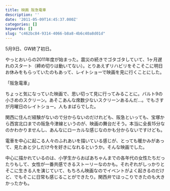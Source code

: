 ```yaml
---
title: 映画 阪急電車
description: ''
date: '2011-05-09T14:45:37.000Z'
categories: []
keywords: []
slug: "c462bc84-9314-4066-b8a8-4b6c40a8d01d"
---
```

5月9日、GW終了初日。

やっとおいらの2011年度が始まった。震災の続きでゴタゴタしていて、1ヶ月遅れのスタート（締め切りは動いてない）。とりあえずリハビリをそこそこに明日お休みをもらっていたのもあって、レイトショーで映画を見に行くことにした。

「阪急電車」

ちょっと気になっていた映画で、思い切って見に行ってみることに。バルト9の小さめのスクリーン。あそこあんな席数少ないスクリーンあるんだ…。でもさすが月曜日のレイトショー。人もまばらでした。

関西に住んだ経験がないので分からないのだけれども、阪急といっても、宝塚から西宮北口までの阪急今津線というのが、映画の舞台だそう。本当に全長15分なのかわかりませんし、あんなにローカルな感じなのかも分からないですけども。

電車を中心に起こる人々のふれあいを描いている感じが、とっても暖かみがあって、見たあと少しだけ今を好きになれるというか。そんな映画でした。

中心に描かれているのは、小学生からおばあちゃんまでの各年代の女性たちだったりもして、女性が一番共感できるストーリーなのかも。それぞれがしっかりとそこに生きる人を演じていて、もちろん映画なのでイベントがよく起きるのだけど、でもそこに日常も感じることができたり。関西弁でほっこりできたのも大きかったかも。